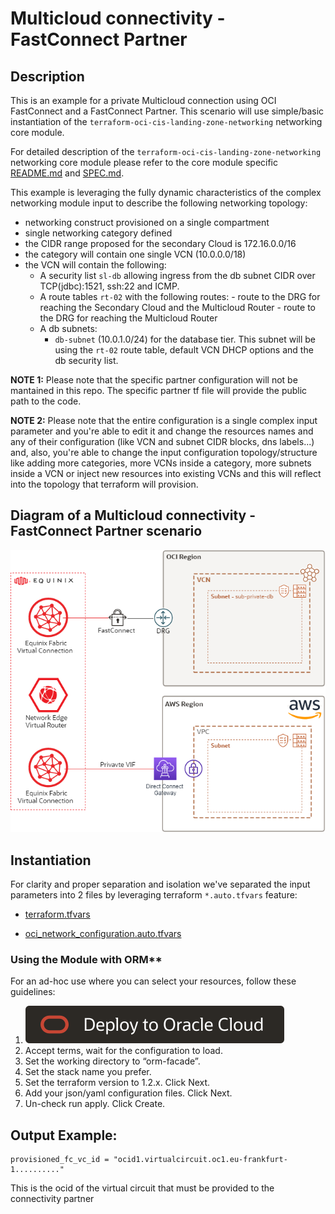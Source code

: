 <!-- BEGIN_TF_DOCS -->
# Multicloud connectivity - FastConnect Partner

## Description

This is an example for a private Multicloud connection using OCI FastConnect and a FastConnect Partner.
This scenario will use simple/basic instantiation of the ```terraform-oci-cis-landing-zone-networking``` networking core module.

For detailed description of the ```terraform-oci-cis-landing-zone-networking``` networking core module please refer to the core module specific [README.md](../../README.md) and [SPEC.md](../../SPEC.md).

This example is leveraging the fully dynamic characteristics of the complex networking module input to describe the following networking topology:

- networking construct provisioned on a single compartment
- single networking category defined
- the CIDR range proposed for the secondary Cloud is 172.16.0.0/16
- the category will contain one single VCN (10.0.0.0/18)
- the VCN will contain the following:
    - A security list ```sl-db``` allowing ingress from the db subnet CIDR over TCP(jdbc):1521, ssh:22 and ICMP.
    - A route tables ```rt-02``` with the following routes:
            - route to the DRG for reaching the Secondary Cloud and the Multicloud Router
            - route to the DRG for reaching the Multicloud Router
    - A db subnets:
        - ```db-subnet``` (10.0.1.0/24) for the database tier. This subnet will be using the ```rt-02``` route table, default VCN DHCP options and the db security list.

__NOTE 1:__ Please note that the specific partner configuration will not be mantained in this repo. The specific partner tf file will provide the public path to the code.

__NOTE 2:__ Please note that the entire configuration is a single complex input parameter and you're able to edit it and change the resources names and any of their configuration (like VCN and subnet CIDR blocks, dns labels...) and, also, you're able to change the input configuration topology/structure like adding more categories, more VCNs inside a category, more subnets inside a VCN or inject new resources into existing VCNs and this will reflect into the topology that terraform will provision.

## Diagram of a Multicloud connectivity - FastConnect Partner scenario

![](diagrams/oci-aws-equinix.png)

## Instantiation

For clarity and proper separation and isolation we've separated the input parameters into 2 files by leveraging terraform ```*.auto.tfvars``` feature:

- [terraform.tfvars](./terraform.tfvars.template)

- [oci_network_configuration.auto.tfvars](./oci_network_configuration.auto.tfvars)

### Using the Module with ORM**

For an ad-hoc use where you can select your resources, follow these guidelines:
1. [![Deploy_To_OCI](../../../images/DeployToOCI.svg)](https://cloud.oracle.com/resourcemanager/stacks/create?zipUrl=https://github.com/oracle-quickstart/terraform-oci-cis-landing-zone-networking/archive/refs/heads/main.zip&zipUrlVariables={"input_config_file_url":"https://raw.githubusercontent.com/oracle-quickstart/terraform-oci-cis-landing-zone-networking/main/examples/multi-cloud/oci-fastconnect-partner/input-configs-standards-options/oci_network_configuration.auto.json"})
2. Accept terms,  wait for the configuration to load. 
3. Set the working directory to “orm-facade”. 
4. Set the stack name you prefer.
5. Set the terraform version to 1.2.x. Click Next. 
6. Add your json/yaml configuration files. Click Next.
8. Un-check run apply. Click Create.


## Output Example:

```
provisioned_fc_vc_id = "ocid1.virtualcircuit.oc1.eu-frankfurt-1.........."
```

This is the ocid of the virtual circuit that must be provided to the connectivity partner
